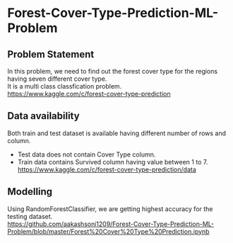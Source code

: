 # Forest-Cover-Type-Prediction-ML-Problem

## Problem Statement

In this problem, we need to find out the forest cover type for the regions having seven different cover type.<br />
It is a multi class classfication problem.<br />
<https://www.kaggle.com/c/forest-cover-type-prediction>

## Data availability

Both train and test dataset is available having different number of rows and column.<br />
* Test data does not contain Cover Type column.<br />
* Train data contains  Survived column having value between 1 to 7.<br />
<https://www.kaggle.com/c/forest-cover-type-prediction/data>

## Modelling

Using RandomForestClassifier, we are getting highest accuracy for the testing dataset.<br />
<https://github.com/aakashsoni1209/Forest-Cover-Type-Prediction-ML-Problem/blob/master/Forest%20Cover%20Type%20Prediction.ipynb>
